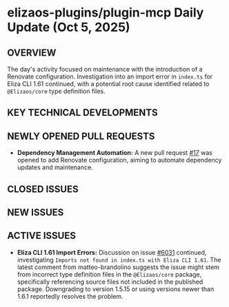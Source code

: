 # elizaos-plugins/plugin-mcp Daily Update (Oct 5, 2025)
## OVERVIEW 
The day's activity focused on maintenance with the introduction of a Renovate configuration. Investigation into an import error in `index.ts` for Eliza CLI 1.61 continued, with a potential root cause identified related to `@Elizaos/core` type definition files.

## KEY TECHNICAL DEVELOPMENTS

## NEWLY OPENED PULL REQUESTS
- **Dependency Management Automation:** A new pull request [#17](https://github.com/elizaos-plugins/plugin-mcp/pull/17) was opened to add Renovate configuration, aiming to automate dependency updates and maintenance.

## CLOSED ISSUES

## NEW ISSUES

## ACTIVE ISSUES

- **Eliza CLI 1.61 Import Errors:** Discussion on issue [#6031](https://github.com/elizaos-plugins/plugin-mcp/issues/6031) continued, investigating `Imports not found in index.ts with Eliza CLI 1.61`. The latest comment from matteo-brandolino suggests the issue might stem from incorrect type definition files in the `@Elizaos/core` package, specifically referencing source files not included in the published package. Downgrading to version 1.5.15 or using versions newer than 1.6.1 reportedly resolves the problem.